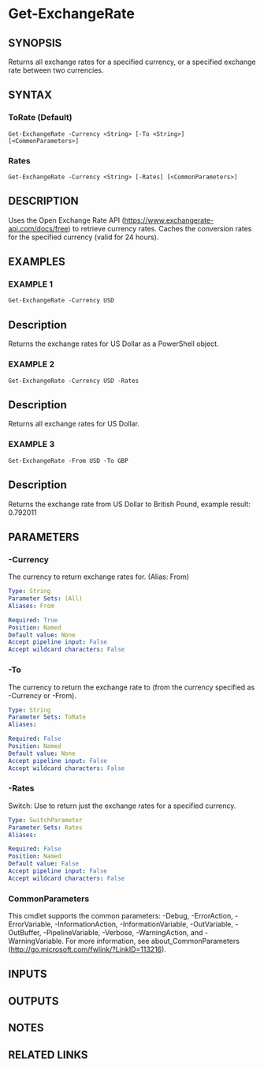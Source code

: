 # Get-ExchangeRate

## SYNOPSIS
Returns all exchange rates for a specified currency, or a specified exchange rate between two currencies.

## SYNTAX

### ToRate (Default)
```
Get-ExchangeRate -Currency <String> [-To <String>] [<CommonParameters>]
```

### Rates
```
Get-ExchangeRate -Currency <String> [-Rates] [<CommonParameters>]
```

## DESCRIPTION
Uses the Open Exchange Rate API (https://www.exchangerate-api.com/docs/free) to retrieve currency rates.
Caches the conversion rates for the specified currency (valid for 24 hours).

## EXAMPLES

### EXAMPLE 1
```
Get-ExchangeRate -Currency USD
```

Description
-----------
Returns the exchange rates for US Dollar as a PowerShell object.

### EXAMPLE 2
```
Get-ExchangeRate -Currency USD -Rates
```

Description
-----------
Returns all exchange rates for US Dollar.

### EXAMPLE 3
```
Get-ExchangeRate -From USD -To GBP
```

Description
-----------
Returns the exchange rate from US Dollar to British Pound, example result: 0.792011

## PARAMETERS

### -Currency
The currency to return exchange rates for.
(Alias: From)

```yaml
Type: String
Parameter Sets: (All)
Aliases: From

Required: True
Position: Named
Default value: None
Accept pipeline input: False
Accept wildcard characters: False
```

### -To
The currency to return the exchange rate to (from the currency specified as -Currency or -From).

```yaml
Type: String
Parameter Sets: ToRate
Aliases:

Required: False
Position: Named
Default value: None
Accept pipeline input: False
Accept wildcard characters: False
```

### -Rates
Switch: Use to return just the exchange rates for a specified currency.

```yaml
Type: SwitchParameter
Parameter Sets: Rates
Aliases:

Required: False
Position: Named
Default value: False
Accept pipeline input: False
Accept wildcard characters: False
```

### CommonParameters
This cmdlet supports the common parameters: -Debug, -ErrorAction, -ErrorVariable, -InformationAction, -InformationVariable, -OutVariable, -OutBuffer, -PipelineVariable, -Verbose, -WarningAction, and -WarningVariable.
For more information, see about_CommonParameters (http://go.microsoft.com/fwlink/?LinkID=113216).

## INPUTS

## OUTPUTS

## NOTES

## RELATED LINKS
